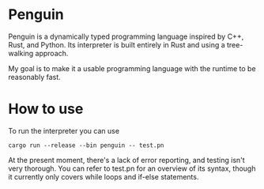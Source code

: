 # Penguin
Penguin is a dynamically typed programming language inspired by C++, Rust, and Python. Its interpreter is built entirely in Rust and using a tree-walking approach.

My goal is to make it a usable programming language with the runtime to be reasonably fast.
# How to use
To run the interpreter you can use
```
cargo run --release --bin penguin -- test.pn
```
At the present moment, there's a lack of error reporting, and testing isn't very thorough. You can refer to test.pn for an overview of its syntax, though it currently only covers while loops and if-else statements.
